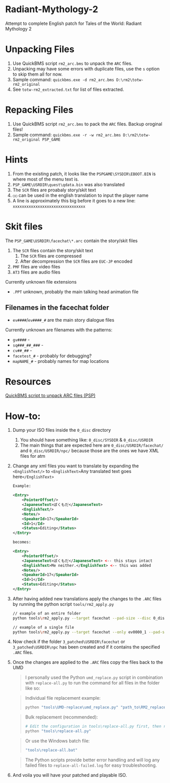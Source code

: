 # Radiant-Mythology-2
Attempt to complete English patch for Tales of the World: Radiant Mythology 2

# Unpacking Files
1. Use QuickBMS script `rm2_arc.bms` to unpack the `ARC` files.
2. Unpacking may have some errors with duplicate files, use the `s` option to skip them all for now.
3. Sample command: `quickbms.exe -d rm2_arc.bms D:\rm2\totw-rm2_original`
4. See `totw-rm2_extracted.txt` for list of files extracted.


# Repacking Files
1. Use QuickBMS script `rm2_arc.bms` to pack the `ARC` files.  Backup oroginal files!
2. Sample command: `quickbms.exe -r -w rm2_arc.bms D:\rm2\totw-rm2_original PSP_GAME`


# Hints
1. From the existing patch, it looks like the `PSPGAME\SYSDIR\EBOOT.BIN` is where most of the menu text is.
1. `PSP_GAME\USRDIR\quest\qdata.bin` was also translated
1. The `SCR` files are proabaly story/skit text
1. `○○` can be used in the english translation to input the player name
1. A line is approximately this big before it goes to a new line: `xxxxxxxxxxxxxxxxxxxxxxxxxxxxxxxx`

# Skit files
The `PSP_GAME\USRDIR\facechat\*.arc` contain the story/skit files
1. The `SCR` files contain the story/skit text
    1. The `SCR` files are compressed
    1. After decompression the `SCR` files are `EUC-JP` encoded
1. `PMF` files are video files
1. `AT3` files are audio files

Currently unknown file extensions
- `.PPT` unknown, probably the main talking head animation file

## Filenames in the facechat folder
- `ev####`/`ev####_#` are the main story dialogue files 

Currently unknown are filenames with the patterns: 
- `gv####` - 
- `sq###_##_###` - 
- `cv##_##` - 
- `facetest_#` - probably for debugging?
- `mapNAME_#` - probably names for map locations

# Resources
[QuickBMS script to unpack ARC files (PSP)](https://m.blog.naver.com/physics1114/220350378050)


# How-to:
1. Dump your ISO files inside the `0_disc` directory
    1. You should have something like: `0_disc/SYSDIR` & `0_disc/USRDIR`
    1. The main things that are expected here are `0_disc/USRDIR/facechat/` and `0_disc/USRDIR/npc/` because those are the ones we have XML files for atm
1. Change any xml files you want to translate by expanding the `<EnglishText/>` to `<EnglishText>`Any translated text goes here`</EnglishText>` 
    ```xml
    Example:
    
    <Entry>
        <PointerOffset/>
        <JapaneseText>ぼくもだ</JapaneseText>
        <EnglishText/>
        <Notes/>
        <SpeakerId>17</SpeakerId>
        <Id>1</Id>
        <Status>Editing</Status>
    </Entry>

    becomes:
    
    <Entry>
        <PointerOffset/>
        <JapaneseText>ぼくもだ</JapaneseText> <-- this stays intact
        <EnglishText>Me neither.</EnglishText> <-- this was added
        <Notes/>
        <SpeakerId>17</SpeakerId>
        <Id>1</Id>
        <Status>Editing</Status>
    </Entry> 
1. After having added new translations apply the changes to the `.ARC` files by running the python script `tools/rm2_apply.py`
    ```bash
    // example of an entire folder
    python tools\rm2_apply.py --target facechat --pad-size --disc 0_disc --xml 2_translated --out 3_patched
    
    // example of a single file 
    python tools\rm2_apply.py --target facechat --only ev0000_1 --pad-size --disc 0_disc --xml 2_translated --out 3_patched
1. Now check if the folder `3_patched\USRDIR\facechat` or `3_patched\USRDIR\npc` has been created and if it contains the specified `.ARC` files.
1. Once the changes are applied to the `.ARC` files copy the files back to the UMD
    > I personally used the Python `umd_replace.py` script in combination with `replace-all.py` to run the command for all files in the folder
    > like so: 
    
    > Individual file replacement example:
    > ```bash
    > python "tools\UMD-replace\umd_replace.py" "path_to\RM2_replaced.iso" "PSP_GAME\USRDIR\facechat\ev0000.arc" "PATH_TO_REPO\3_patched\USRDIR\facechat\ev0000.arc"
    > ```
    
    > Bulk replacement (recommended):
    > ```bash
    > # Edit the configuration in tools\replace-all.py first, then run:
    > python "tools\replace-all.py"
    > ```
    
    > Or use the Windows batch file:
    > ```cmd
    > "tools\replace-all.bat"
    > ```
    
    > The Python scripts provide better error handling and will log any failed files to `replace-all-failed.log` for easy troubleshooting.
1. And voila you will have your patched and playable ISO.